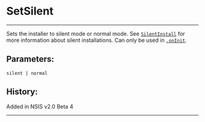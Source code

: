 # SetSilent

---

Sets the installer to silent mode or normal mode. See [`SilentInstall`][1] for more information about silent installations. Can only be used in [`.onInit`][2].

## Parameters:

	silent | normal

## History:

Added in NSIS v2.0 Beta 4

---

[1]: SilentInstall.md
[2]: ../Callbacks/onInit.md